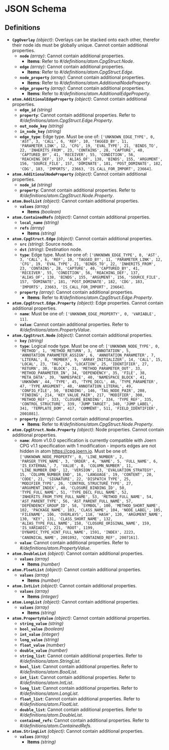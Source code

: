 # JSON Schema

## Definitions

- **`CpgOverlay`** *(object)*: Overlays can be stacked onto each other, therefor their node ids must be globally unique. Cannot contain additional properties.
  - **`node`** *(array)*: Cannot contain additional properties.
    - **Items**: Refer to *#/definitions/atom.CpgStruct.Node*.
  - **`edge`** *(array)*: Cannot contain additional properties.
    - **Items**: Refer to *#/definitions/atom.CpgStruct.Edge*.
  - **`node_property`** *(array)*: Cannot contain additional properties.
    - **Items**: Refer to *#/definitions/atom.AdditionalNodeProperty*.
  - **`edge_property`** *(array)*: Cannot contain additional properties.
    - **Items**: Refer to *#/definitions/atom.AdditionalEdgeProperty*.
- **`atom.AdditionalEdgeProperty`** *(object)*: Cannot contain additional properties.
  - **`edge_id`** *(string)*
  - **`property`**: Cannot contain additional properties. Refer to *#/definitions/atom.CpgStruct.Edge.Property*.
  - **`out_node_key`** *(string)*
  - **`in_node_key`** *(string)*
  - **`edge_type`**: Edge type. Must be one of: `['UNKNOWN_EDGE_TYPE', 0, 'AST', 3, 'CALL', 6, 'REF', 10, 'TAGGED_BY', 11, 'PARAMETER_LINK', 12, 'CFG', 19, 'EVAL_TYPE', 21, 'BINDS_TO', 22, 'INHERITS_FROM', 23, 'CONTAINS', 28, 'CAPTURE', 40, 'CAPTURED_BY', 41, 'RECEIVER', 55, 'CONDITION', 56, 'REACHING_DEF', 137, 'ALIAS_OF', 138, 'BINDS', 155, 'ARGUMENT', 156, 'SOURCE_FILE', 157, 'DOMINATE', 181, 'POST_DOMINATE', 182, 'CDG', 183, 'IMPORTS', 23663, 'IS_CALL_FOR_IMPORT', 23664]`.
- **`atom.AdditionalNodeProperty`** *(object)*: Cannot contain additional properties.
  - **`node_id`** *(string)*
  - **`property`**: Cannot contain additional properties. Refer to *#/definitions/atom.CpgStruct.Node.Property*.
- **`atom.BoolList`** *(object)*: Cannot contain additional properties.
  - **`values`** *(array)*
    - **Items** *(boolean)*
- **`atom.ContainedRefs`** *(object)*: Cannot contain additional properties.
  - **`local_name`** *(string)*
  - **`refs`** *(array)*
    - **Items** *(string)*
- **`atom.CpgStruct.Edge`** *(object)*: Cannot contain additional properties.
  - **`src`** *(string)*: Source node.
  - **`dst`** *(string)*: Destination node.
  - **`type`**: Edge type. Must be one of: `['UNKNOWN_EDGE_TYPE', 0, 'AST', 3, 'CALL', 6, 'REF', 10, 'TAGGED_BY', 11, 'PARAMETER_LINK', 12, 'CFG', 19, 'EVAL_TYPE', 21, 'BINDS_TO', 22, 'INHERITS_FROM', 23, 'CONTAINS', 28, 'CAPTURE', 40, 'CAPTURED_BY', 41, 'RECEIVER', 55, 'CONDITION', 56, 'REACHING_DEF', 137, 'ALIAS_OF', 138, 'BINDS', 155, 'ARGUMENT', 156, 'SOURCE_FILE', 157, 'DOMINATE', 181, 'POST_DOMINATE', 182, 'CDG', 183, 'IMPORTS', 23663, 'IS_CALL_FOR_IMPORT', 23664]`.
  - **`property`** *(array)*: Cannot contain additional properties.
    - **Items**: Refer to *#/definitions/atom.CpgStruct.Edge.Property*.
- **`atom.CpgStruct.Edge.Property`** *(object)*: Edge properties. Cannot contain additional properties.
  - **`name`**: Must be one of: `['UNKNOWN_EDGE_PROPERTY', 0, 'VARIABLE', 11]`.
  - **`value`**: Cannot contain additional properties. Refer to *#/definitions/atom.PropertyValue*.
- **`atom.CpgStruct.Node`** *(object)*: Cannot contain additional properties.
  - **`key`** *(string)*
  - **`type`**: Logical node type. Must be one of: `['UNKNOWN_NODE_TYPE', 0, 'METHOD', 1, 'METHOD_RETURN', 3, 'ANNOTATION', 5, 'ANNOTATION_PARAMETER_ASSIGN', 6, 'ANNOTATION_PARAMETER', 7, 'LITERAL', 8, 'MEMBER', 9, 'ARRAY_INITIALIZER', 14, 'CALL', 15, 'LOCAL', 23, 'TAG', 24, 'LOCATION', 25, 'IDENTIFIER', 27, 'RETURN', 30, 'BLOCK', 31, 'METHOD_PARAMETER_OUT', 33, 'METHOD_PARAMETER_IN', 34, 'DEPENDENCY', 35, 'FILE', 38, 'META_DATA', 39, 'NAMESPACE', 40, 'NAMESPACE_BLOCK', 41, 'UNKNOWN', 44, 'TYPE', 45, 'TYPE_DECL', 46, 'TYPE_PARAMETER', 47, 'TYPE_ARGUMENT', 48, 'ANNOTATION_LITERAL', 49, 'CONFIG_FILE', 50, 'BINDING', 146, 'TAG_NODE_PAIR', 208, 'FINDING', 214, 'KEY_VALUE_PAIR', 217, 'MODIFIER', 300, 'METHOD_REF', 333, 'CLOSURE_BINDING', 334, 'TYPE_REF', 335, 'CONTROL_STRUCTURE', 339, 'JUMP_TARGET', 340, 'JUMP_LABEL', 341, 'TEMPLATE_DOM', 417, 'COMMENT', 511, 'FIELD_IDENTIFIER', 2001081]`.
  - **`property`** *(array)*: Cannot contain additional properties.
    - **Items**: Refer to *#/definitions/atom.CpgStruct.Node.Property*.
- **`atom.CpgStruct.Node.Property`** *(object)*: Node properties. Cannot contain additional properties.
  - **`name`**: Atom v1.0.0 specification is currently compatible with Joern CPG v1.1 specification with 1 modification - imports edges are not hidden in atom https://cpg.joern.io. Must be one of: `['UNKNOWN_NODE_PROPERTY', 0, 'LINE_NUMBER', 2, 'PARSER_TYPE_NAME', 3, 'ORDER', 4, 'NAME', 5, 'FULL_NAME', 6, 'IS_EXTERNAL', 7, 'VALUE', 8, 'COLUMN_NUMBER', 11, 'LINE_NUMBER_END', 12, 'VERSION', 13, 'EVALUATION_STRATEGY', 15, 'COLUMN_NUMBER_END', 16, 'LANGUAGE', 19, 'CONTENT', 20, 'CODE', 21, 'SIGNATURE', 22, 'DISPATCH_TYPE', 25, 'MODIFIER_TYPE', 26, 'CONTROL_STRUCTURE_TYPE', 27, 'ARGUMENT_INDEX', 40, 'CLOSURE_BINDING_ID', 50, 'TYPE_FULL_NAME', 51, 'TYPE_DECL_FULL_NAME', 52, 'INHERITS_FROM_TYPE_FULL_NAME', 53, 'METHOD_FULL_NAME', 54, 'AST_PARENT_TYPE', 56, 'AST_PARENT_FULL_NAME', 57, 'DEPENDENCY_GROUP_ID', 58, 'SYMBOL', 100, 'METHOD_SHORT_NAME', 102, 'PACKAGE_NAME', 103, 'CLASS_NAME', 104, 'NODE_LABEL', 105, 'FILENAME', 106, 'OVERLAYS', 118, 'HASH', 120, 'ARGUMENT_NAME', 130, 'KEY', 131, 'CLASS_SHORT_NAME', 132, 'ALIAS_TYPE_FULL_NAME', 158, 'CLOSURE_ORIGINAL_NAME', 159, 'IS_VARIADIC', 221, 'ROOT', 1199, 'DYNAMIC_TYPE_HINT_FULL_NAME', 1591, 'INDEX', 2223, 'CANONICAL_NAME', 2001092, 'CONTAINED_REF', 2007161]`.
  - **`value`**: Cannot contain additional properties. Refer to *#/definitions/atom.PropertyValue*.
- **`atom.DoubleList`** *(object)*: Cannot contain additional properties.
  - **`values`** *(array)*
    - **Items** *(number)*
- **`atom.FloatList`** *(object)*: Cannot contain additional properties.
  - **`values`** *(array)*
    - **Items** *(number)*
- **`atom.IntList`** *(object)*: Cannot contain additional properties.
  - **`values`** *(array)*
    - **Items** *(integer)*
- **`atom.LongList`** *(object)*: Cannot contain additional properties.
  - **`values`** *(array)*
    - **Items** *(string)*
- **`atom.PropertyValue`** *(object)*: Cannot contain additional properties.
  - **`string_value`** *(string)*
  - **`bool_value`** *(boolean)*
  - **`int_value`** *(integer)*
  - **`long_value`** *(string)*
  - **`float_value`** *(number)*
  - **`double_value`** *(number)*
  - **`string_list`**: Cannot contain additional properties. Refer to *#/definitions/atom.StringList*.
  - **`bool_list`**: Cannot contain additional properties. Refer to *#/definitions/atom.BoolList*.
  - **`int_list`**: Cannot contain additional properties. Refer to *#/definitions/atom.IntList*.
  - **`long_list`**: Cannot contain additional properties. Refer to *#/definitions/atom.LongList*.
  - **`float_list`**: Cannot contain additional properties. Refer to *#/definitions/atom.FloatList*.
  - **`double_list`**: Cannot contain additional properties. Refer to *#/definitions/atom.DoubleList*.
  - **`contained_refs`**: Cannot contain additional properties. Refer to *#/definitions/atom.ContainedRefs*.
- **`atom.StringList`** *(object)*: Cannot contain additional properties.
  - **`values`** *(array)*
    - **Items** *(string)*
